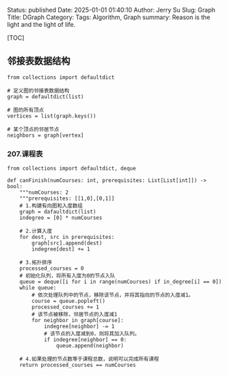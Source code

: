 Status: published
Date: 2025-01-01 01:40:10
Author: Jerry Su
Slug: Graph
Title: DGraph
Category: 
Tags: Algorithm, Graph
summary: Reason is the light and the light of life.

[TOC]

## 邻接表数据结构

```
from collections import defaultdict

# 定义图的邻接表数据结构
graph = defaultdict(list)

# 图的所有顶点
vertices = list(graph.keys())

# 某个顶点的邻居节点
neighbors = graph[vertex]
```

### 207.课程表

```
from collections import defaultdict, deque

def canFinish(numCourses: int, prerequisites: List[List[int]]) -> bool:
    """numCourses: 2
    """prerequisites: [[1,0],[0,1]]
    # 1.构建有向图和入度数组
    graph = dafaultdict(list)
    indegree = [0] * numCourses

    # 2.计算入度
    for dest, src in prerequisites:
        graph[src].append(dest)
        indegree[dest] += 1

    # 3.拓扑排序
    processed_courses = 0
    # 初始化队列，将所有入度为0的节点入队
    queue = deque([i for i in range(numCourses) if in_degree[i] == 0])
    while queue:
        # 依次处理队列中的节点，移除该节点，并将其指向的节点的入度减1。
        course = queue.popleft()
        processed_courses += 1
        # 该节点被移除，邻居节点的入度减1
        for neighbor in graph[course]:
            indegree[neighbor] -= 1
            # 该节点的入度减到0，则将其加入队列。
            if indegree[neighbor] == 0:
                queue.append(neighbor)

    # 4.如果处理的节点数等于课程总数，说明可以完成所有课程
    return processed_courses == numCourses
```